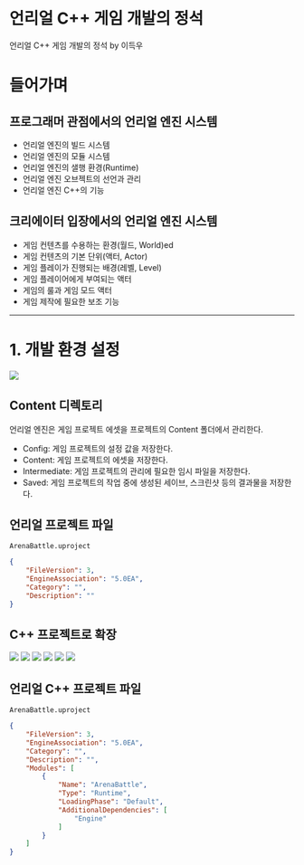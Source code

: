 # 언리얼 C++ 게임 개발의 정석
언리얼 C++ 게임 개발의 정석 by 이득우

# 들어가며
## 프로그래머 관점에서의 언리얼 엔진 시스템
- 언리얼 엔진의 빌드 시스템
- 언리얼 엔진의 모듈 시스템
- 언리얼 엔진의 샐행 환경(Runtime)
- 언리얼 엔진 오브젝트의 선언과 관리
- 언리얼 엔진 C++의 기능

## 크리에이터 입장에서의 언리얼 엔진 시스템
- 게임 컨텐츠를 수용하는 환경(월드, World)ed
- 게임 컨텐츠의 기본 단위(액터, Actor)
- 게임 플레이가 진행되는 배경(레벨, Level)
- 게임 플레이어에게 부여되는 액터
- 게임의 룰과 게임 모드 액터
- 게임 제작에 필요한 보조 기능
---- 

# 1. 개발 환경 설정
![][image-1]

## Content 디렉토리
언리얼 엔진은 게임 프로젝트 에셋을 프로젝트의 Content 폴더에서 관리한다.
- Config: 게임 프로젝트의 설정 값을 저장한다.
- Content: 게임 프로젝트의 에셋을 저장한다.
- Intermediate: 게임 프로젝트의 관리에 필요한 임시 파일을 저장한다.
- Saved: 게임 프로젝트의 작업 중에 생성된 세이브, 스크린샷 등의 결과물을 저장한다.

## 언리얼 프로젝트 파일
`ArenaBattle.uproject`
```json
{
	"FileVersion": 3,
	"EngineAssociation": "5.0EA",
	"Category": "",
	"Description": ""
}
```

## C++ 프로젝트로 확장
![][image-2]
![][image-3]
![][image-4]
![][image-5]
![][image-6]
![][image-7]

## 언리얼  C++ 프로젝트 파일
`ArenaBattle.uproject`
```json
{
	"FileVersion": 3,
	"EngineAssociation": "5.0EA",
	"Category": "",
	"Description": "",
	"Modules": [
		{
			"Name": "ArenaBattle",
			"Type": "Runtime",
			"LoadingPhase": "Default",
			"AdditionalDependencies": [
				"Engine"
			]
		}
	]
}
```


[image-1]:	https://github.com/pinch24/learn.unreal/blob/main/01.%20Unreal%20C%2B%2B/Screenshots/1.1.png
[image-2]:	https://github.com/pinch24/learn.unreal/blob/main/01.%20Unreal%20C%2B%2B/Screenshots/1.2.1.png
[image-3]:	https://github.com/pinch24/learn.unreal/blob/main/01.%20Unreal%20C%2B%2B/Screenshots/1.2.2.png
[image-4]:	https://github.com/pinch24/learn.unreal/blob/main/01.%20Unreal%20C%2B%2B/Screenshots/1.2.3.png
[image-5]:	https://github.com/pinch24/learn.unreal/blob/main/01.%20Unreal%20C%2B%2B/Screenshots/1.2.4.png
[image-6]:	https://github.com/pinch24/learn.unreal/blob/main/01.%20Unreal%20C%2B%2B/Screenshots/1.2.5.png
[image-7]:	https://github.com/pinch24/learn.unreal/blob/main/01.%20Unreal%20C%2B%2B/Screenshots/1.2.6.png